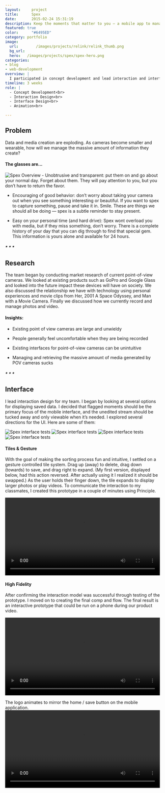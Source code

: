 ```yaml
---
layout:     project
title:      Spex
date:       2015-02-24 15:31:19
description: Keep the moments that matter to you — a mobile app to manage media recorded from a wearable camera.
featured: true
color:      "#6495ED"
category: portfolio
image:
  url:        /images/projects/relink/relink_thumb.png
  bg_url:
  hero:   /images/projects/spex/spex-hero.png
categories:
- blog
- web-development
overview: |
  I participated in concept development and lead interaction and interface design for a mobile companion app for conceptual glasses called Spex. Spex are intelligent glasses that use a two way camera to unobtrusively check in with you throughout the day. Using data from pupillometry and facial recognition, Spex can tell how you feel and captures pictures and videos that matter to you. At the end of the day, choose what you want to keep from a gestural mobile interface.
timeline: 3 weeks
role: |
  - Concept Development<br>
  - Interaction Design<br>
  - Interface Design<br>
  - Animation<br>
  
---
```


<!--#### Process-->
<!--<img src="../../../images/projects/spex/process-spex.png" alt="Daydream Process" data-action="zoom">-->



## Problem
Data and media creation are exploding. As cameras become smaller and wearable, how will we manage the massive amount of information they create?

#### The glasses are...
<img src="../../../images/projects/spex/spex-overview.jpg" alt="Spex Overview" data-action="zoom">
- Unobtrusive and transparent: put them on and go about your normal day. Forget about them. They will pay attention to you, but you don’t have to return the favor.

- Encouraging of good behavior: don’t worry about taking your camera out when you see something interesting or beautiful. If you want to spex to capture something, pause and take it in. Smile. These are things we should all be doing — spex is a subtle reminder to stay present.

- Easy on your personal time (and hard drive): Spex wont overload you with media, but if they miss something, don’t worry. There is a complete history of your day that you can dig through to find that special gem. This information is yours alone and available for 24 hours.

<div class="center section-break"><h5>*  *  *</h5></div>


## Research

The team began by conducting market research of current point-of-view cameras. We looked at existing products such as GoPro and Google Glass and looked into the future impact these devices will have on society. We also discussed the relationship we have with technology using personal experiences and movie clips from Her, 2001 A Space Odyssey, and Man with a Movie Camera. Finally we discussed how we currently record and manage photos and video. 

#### Insights:

- Existing point of view cameras are large and unwieldy

- People generally feel uncomfortable when they are being recorded

- Existing interfaces for point-of-view cameras can be unintuitive

- Managing and retrieving the massive amount of media generated by POV cameras sucks

<div class="center section-break"><h5>*  *  *</h5></div>


## Interface
I lead interaction design for my team. I began by looking at several options for displaying saved data. I decided that flagged moments should be the primary focus of the mobile interface, and the unedited stream should be tucked away and only viewable when it’s needed. I explored several directions for the UI. Here are some of them:

<!--<img src="../../../images/projects/spex/test-shots.png" alt="Spex Overview" data-action="zoom">-->

<img src="../../../images/projects/spex/1-interface.png" alt="Spex interface tests" data-action="zoom">

<img src="../../../images/projects/spex/2-interface.png" alt="Spex interface tests" data-action="zoom">

<img src="../../../images/projects/spex/3-interface.png" alt="Spex interface tests" data-action="zoom">

<img src="../../../images/projects/spex/4-interface.png" alt="Spex interface tests" data-action="zoom">


#### Tiles & Gesture
With the goal of making the sorting process fun and intuitive, I settled on a gesture controlled tile system. Drag up (away) to delete, drag down (towards) to save, and drag right to expand. (My first version, displayed below, had this action reversed. After actually using it I realized it should be swapped.) As the user holds their finger down, the tile expands to display larger photos or play videos. To communicate the interaction to my classmates, I created this prototype in a couple of minutes using Principle.

<video width="100%" height="auto" autoplay loop>
  <source src="../../../images/projects/spex/spex-prototype-motion.mp4" type="video/mp4" />
  <source src="movie.ogg" type="video/ogg" />
  Your browser does not support the video tag.
</video>

#### High Fidelity
After confirming the interaction model was successful through testing of the prototype. I moved on to creating the final comp and flow. The final result is an interactive prototype that could be run on a phone during our product video.

<video width="100%" height="auto" autoplay loop>
  <source src="../../../images/projects/spex/spex-angle-motion-comp.mp4" type="video/mp4" />
</video>

The logo animates to mirror the home / save button on the mobile application.
<video width="100%" height="auto" autoplay loop>
  <source src="../../../images/projects/spex/spex-logo.mp4" type="video/mp4" />
  <source src="movie.ogg" type="video/ogg" />
  Your browser does not support the video tag.
</video>

